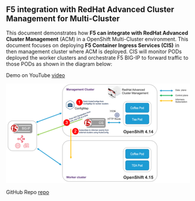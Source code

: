 ## F5 integration with RedHat Advanced Cluster Management for Multi-Cluster

This document demonstrates how **F5 can integrate with RedHat Advanced Cluster Management** (ACM) in a OpenShift  Multi-Cluster environment. This document focuses on deploying **F5 Container Ingress Services (CIS)** in then management cluster where ACM is deployed. CIS will monitor PODs deployed the worker clusters and orchestrate F5 BIG-IP to forward traffic to those PODs as shown in the diagram below:

Demo on YouTube [video]()

![diagram](https://github.com/mdditt2000/openshift-4-14/blob/main/cluster-management/diagram/2024-03-07_10-34-48.png)

GitHub Repo [repo](https://github.com/mdditt2000/openshift-4-14/tree/main/cluster-management)



